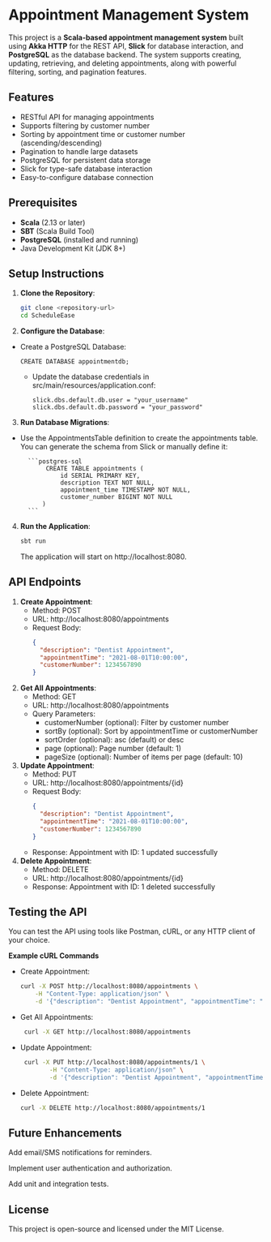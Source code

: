 # Appointment Management System

This project is a **Scala-based appointment management system** built using **Akka HTTP** for the REST API, **Slick** for database interaction, and **PostgreSQL** as the database backend. 
The system supports creating, updating, retrieving, and deleting appointments, along with powerful filtering, sorting, and pagination features.

## Features
- RESTful API for managing appointments
- Supports filtering by customer number
- Sorting by appointment time or customer number (ascending/descending)
- Pagination to handle large datasets
- PostgreSQL for persistent data storage
- Slick for type-safe database interaction
- Easy-to-configure database connection


## Prerequisites
- **Scala** (2.13 or later)
- **SBT** (Scala Build Tool)
- **PostgreSQL** (installed and running)
- Java Development Kit (JDK 8+)

## Setup Instructions
1. **Clone the Repository**:
   ```bash
   git clone <repository-url>
   cd ScheduleEase

2. **Configure the Database**: 
- Create a PostgreSQL Database:
  ```postgres-sql
  CREATE DATABASE appointmentdb;
  ```
  - Update the database credentials in src/main/resources/application.conf:
      ```hocon
      slick.dbs.default.db.user = "your_username"
      slick.dbs.default.db.password = "your_password"
      ```
3. **Run Database Migrations**: 
- Use the AppointmentsTable definition to create the appointments table. You can generate the schema from Slick or manually define it:
   
        ```postgres-sql
             CREATE TABLE appointments (
                 id SERIAL PRIMARY KEY,
                 description TEXT NOT NULL,
                 appointment_time TIMESTAMP NOT NULL,
                 customer_number BIGINT NOT NULL
            )
        ```
4. **Run the Application**:
   ```bash
   sbt run
   ```
    The application will start on http://localhost:8080.

## API Endpoints
1. **Create Appointment**:
   - Method: POST
   - URL: http://localhost:8080/appointments
   - Request Body:
     ```json
     {
       "description": "Dentist Appointment",
       "appointmentTime": "2021-08-01T10:00:00",
       "customerNumber": 1234567890
     }
     ```
2. **Get All Appointments**:
   - Method: GET
   - URL: http://localhost:8080/appointments
   - Query Parameters:
     - customerNumber (optional): Filter by customer number
     - sortBy (optional): Sort by appointmentTime or customerNumber
     - sortOrder (optional): asc (default) or desc
     - page (optional): Page number (default: 1)
     - pageSize (optional): Number of items per page (default: 10)
3. **Update Appointment**: 
   - Method: PUT
   - URL: http://localhost:8080/appointments/{id}
   - Request Body:
     ```json
     {
       "description": "Dentist Appointment",
       "appointmentTime": "2021-08-01T10:00:00",
       "customerNumber": 1234567890
     }
     ```
   - Response: Appointment with ID: 1 updated successfully
4. **Delete Appointment**: 
   - Method: DELETE
   - URL: http://localhost:8080/appointments/{id}
   - Response: Appointment with ID: 1 deleted successfully

## Testing the API
You can test the API using tools like Postman, cURL, or any HTTP client of your choice.

**Example cURL Commands**
- Create Appointment:
   ```bash
  curl -X POST http://localhost:8080/appointments \
       -H "Content-Type: application/json" \
       -d '{"description": "Dentist Appointment", "appointmentTime": "2021-08-01T10:00:00", "customerNumber": 1234567890}'
  ```
- Get All Appointments:
   ```bash
    curl -X GET http://localhost:8080/appointments
    ```
- Update Appointment:
    ```bash
     curl -X PUT http://localhost:8080/appointments/1 \
            -H "Content-Type: application/json" \
            -d '{"description": "Dentist Appointment", "appointmentTime": "2021-08-01T10:00:00", "customerNumber": 1234567890}'
     ```
- Delete Appointment:
    ```bash
    curl -X DELETE http://localhost:8080/appointments/1
    ```
## Future Enhancements
Add email/SMS notifications for reminders.

Implement user authentication and authorization.

Add unit and integration tests.

## License
This project is open-source and licensed under the MIT License.